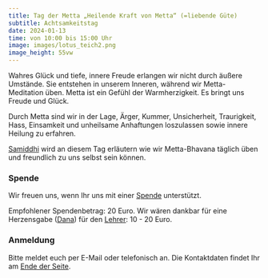 ```yaml
---
title: Tag der Metta „Heilende Kraft von Metta“ (=liebende Güte)
subtitle: Achtsamkeitstag
date: 2024-01-13
time: von 10:00 bis 15:00 Uhr
image: images/lotus_teich2.png
image_height: 55vw
---
```

Wahres Glück und tiefe, innere Freude erlangen wir nicht durch äußere Umstände. Sie entstehen in unserem Inneren, während wir Metta-Meditation üben. Metta ist ein Gefühl der Warmherzigkeit. Es bringt uns Freude und Glück.

Durch Metta sind wir in der Lage, Ärger, Kummer, Unsicherheit, Traurigkeit, Hass, Einsamkeit und unheilsame Anhaftungen loszulassen sowie innere Heilung zu erfahren.

[Samiddhi](lehrer.html) wird an diesem Tag erläutern wie wir Metta-Bhavana täglich üben und freundlich zu uns selbst sein können.

### Spende

Wir freuen uns, wenn Ihr uns mit einer [Spende](spenden.html) unterstützt.

Empfohlener Spendenbetrag: 20 Euro. Wir wären dankbar für eine Herzensgabe ([Dana](spenden.html)) für den [Lehrer](lehrer.html): 10 - 20 Euro.

### Anmeldung

Bitte meldet euch per E-Mail oder telefonisch an. Die Kontaktdaten findet Ihr am [Ende der Seite](#footer).
